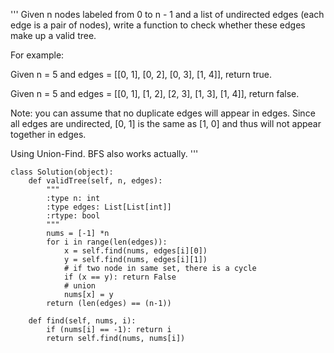 '''
Given n nodes labeled from 0 to n - 1 and a list of undirected edges (each edge is a pair of nodes), write a function to check whether these edges make up a valid tree.

For example:

Given n = 5 and edges = [[0, 1], [0, 2], [0, 3], [1, 4]], return true.

Given n = 5 and edges = [[0, 1], [1, 2], [2, 3], [1, 3], [1, 4]], return false.

Note: you can assume that no duplicate edges will appear in edges. Since all edges are undirected, [0, 1] is the same as [1, 0] and thus will not appear together in edges.

Using Union-Find. BFS also works actually.
'''

```
class Solution(object):  
    def validTree(self, n, edges):
        """
        :type n: int
        :type edges: List[List[int]]
        :rtype: bool
        """
        nums = [-1] *n
        for i in range(len(edges)):
            x = self.find(nums, edges[i][0])
            y = self.find(nums, edges[i][1])
            # if two node in same set, there is a cycle
            if (x == y): return False
            # union
            nums[x] = y
        return (len(edges) == (n-1))
    
    def find(self, nums, i):
        if (nums[i] == -1): return i
        return self.find(nums, nums[i])
    
```
